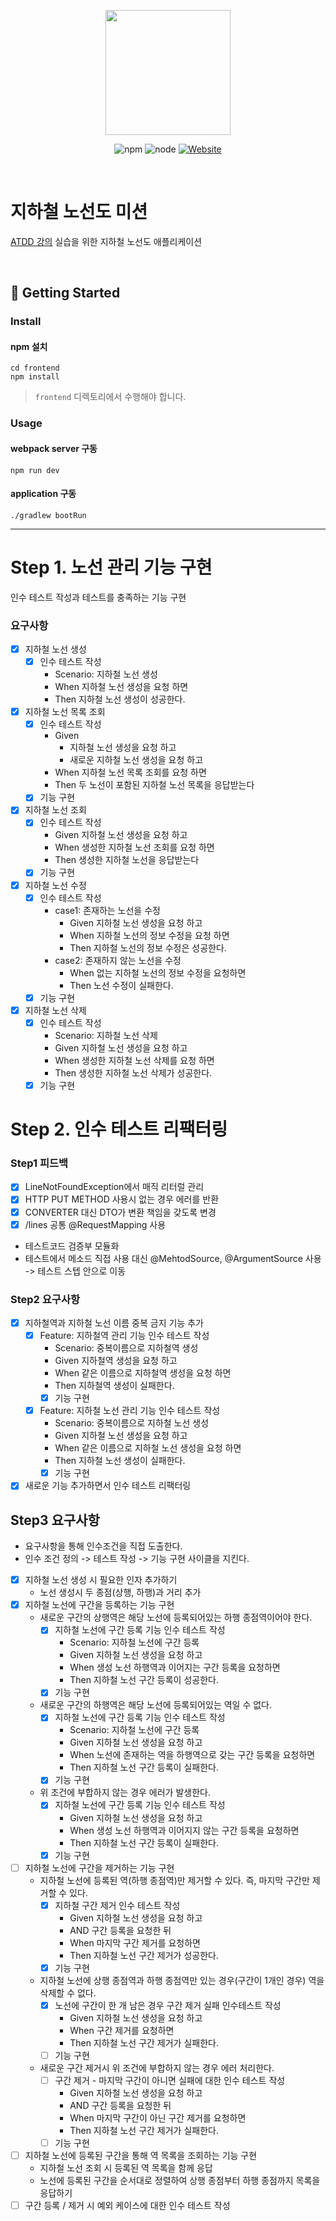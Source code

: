 <p align="center">
    <img width="200px;" src="https://raw.githubusercontent.com/woowacourse/atdd-subway-admin-frontend/master/images/main_logo.png"/>
</p>
<p align="center">
  <img alt="npm" src="https://img.shields.io/badge/npm-6.14.15-blue">
  <img alt="node" src="https://img.shields.io/badge/node-14.18.2-blue">
  <a href="https://edu.nextstep.camp/c/R89PYi5H" alt="nextstep atdd">
    <img alt="Website" src="https://img.shields.io/website?url=https%3A%2F%2Fedu.nextstep.camp%2Fc%2FR89PYi5H">
  </a>
</p>

<br>

# 지하철 노선도 미션
[ATDD 강의](https://edu.nextstep.camp/c/R89PYi5H) 실습을 위한 지하철 노선도 애플리케이션

<br>

## 🚀 Getting Started

### Install
#### npm 설치
```
cd frontend
npm install
```
> `frontend` 디렉토리에서 수행해야 합니다.

### Usage
#### webpack server 구동
```
npm run dev
```
#### application 구동
```
./gradlew bootRun
```

---

# Step 1. 노선 관리 기능 구현
인수 테스트 작성과 테스트를 충족하는 기능 구현

### 요구사항
- [X] 지하철 노선 생성 
  - [X] 인수 테스트 작성
    - Scenario: 지하철 노선 생성
    - When 지하철 노선 생성을 요청 하면
    - Then 지하철 노선 생성이 성공한다.
- [X] 지하철 노선 목록 조회
  - [X] 인수 테스트 작성
    - Given
      - 지하철 노선 생성을 요청 하고
      - 새로운 지하철 노선 생성을 요청 하고
    - When 지하철 노선 목록 조회를 요청 하면
    - Then 두 노선이 포함된 지하철 노선 목록을 응답받는다
  - [X] 기능 구현
- [X] 지하철 노선 조회
  - [X] 인수 테스트 작성
    - Given 지하철 노선 생성을 요청 하고
    - When 생성한 지하철 노선 조회를 요청 하면
    - Then 생성한 지하철 노선을 응답받는다
  - [X] 기능 구현
- [X] 지하철 노선 수정
  - [X] 인수 테스트 작성
    - case1: 존재하는 노선을 수정
      - Given 지하철 노선 생성을 요청 하고
      - When 지하철 노선의 정보 수정을 요청 하면
      - Then 지하철 노선의 정보 수정은 성공한다.
    - case2: 존재하지 않는 노선을 수정
      - When 없는 지하철 노선의 정보 수정을 요청하면
      - Then 노선 수정이 실패한다.
  - [X] 기능 구현
- [X] 지하철 노선 삭제
  - [X] 인수 테스트 작성
    - Scenario: 지하철 노선 삭제
    - Given 지하철 노선 생성을 요청 하고
    - When 생성한 지하철 노선 삭제를 요청 하면
    - Then 생성한 지하철 노선 삭제가 성공한다.
  - [X] 기능 구현

# Step 2. 인수 테스트 리팩터링

### Step1 피드백

- [X] LineNotFoundException에서 매직 리터럴 관리
- [X] HTTP PUT METHOD 사용시 없는 경우 에러를 반환
- [X] CONVERTER 대신 DTO가 변환 책임을 갖도록 변경
- [X] /lines 공통 @RequestMapping 사용
- 테스트코드 검증부 모듈화
- 테스트에서 메소드 직접 사용 대신 @MehtodSource, @ArgumentSource 사용 -> 테스트 스텝 안으로 이동

### Step2 요구사항

- [X] 지하철역과 지하철 노선 이름 중복 금지 기능 추가
  - [X] Feature: 지하철역 관리 기능 인수 테스트 작성
    - Scenario: 중복이름으로 지하철역 생성
    - Given 지하철역 생성을 요청 하고
    - When 같은 이름으로 지하철역 생성을 요청 하면
    - Then 지하철역 생성이 실패한다.
    - [X] 기능 구현
  - [X] Feature: 지하철 노선 관리 기능 인수 테스트 작성
    - Scenario: 중복이름으로 지하철 노선 생성
    - Given 지하철 노선 생성을 요청 하고
    - When 같은 이름으로 지하철 노선 생성을 요청 하면
    - Then 지하철 노선 생성이 실패한다.
    - [X] 기능 구현
- [X] 새로운 기능 추가하면서 인수 테스트 리팩터링

## Step3 요구사항

- 요구사항을 통해 인수조건을 직접 도출한다.
- 인수 조건 정의 -> 테스트 작성 -> 기능 구현 사이클을 지킨다.
- [X] 지하철 노선 생성 시 필요한 인자 추가하기
  - 노선 생성시 두 종점(상행, 하행)과 거리 추가
- [X] 지하철 노선에 구간을 등록하는 기능 구현
  - 새로운 구간의 상행역은 해당 노선에 등록되어있는 하행 종점역이어야 한다.
    - [X] 지하철 노선에 구간 등록 기능 인수 테스트 작성
      - Scenario: 지하철 노선에 구간 등록
      - Given 지하철 노선 생성을 요청 하고
      - When 생성 노선 하행역과 이어지는 구간 등록을 요청하면
      - Then 지하철 노선 구간 등록이 성공한다.
    - [X] 기능 구현
  - 새로운 구간의 하행역은 해당 노선에 등록되어있는 역일 수 없다.
    - [X] 지하철 노선에 구간 등록 기능 인수 테스트 작성
      - Scenario: 지하철 노선에 구간 등록
      - Given 지하철 노선 생성을 요청 하고
      - When 노선에 존재하는 역을 하행역으로 갖는 구간 등록을 요청하면
      - Then 지하철 노선 구간 등록이 실패한다.
    - [X] 기능 구현
  - 위 조건에 부합하지 않는 경우 에러가 발생한다.
    - [X] 지하철 노선에 구간 등록 기능 인수 테스트 작성
      - Given 지하철 노선 생성을 요청 하고
      - When 생성 노선 하행역과 이어지지 않는 구간 등록을 요청하면
      - Then 지하철 노선 구간 등록이 실패한다.
    - [X] 기능 구현
- [ ] 지하철 노선에 구간을 제거하는 기능 구현
  - 지하철 노선에 등록된 역(하행 종점역)만 제거할 수 있다. 즉, 마지막 구간만 제거할 수 있다.
    - [X] 지하철 구간 제거 인수 테스트 작성
      - Given 지하철 노선 생성을 요청 하고
      - AND 구간 등록을 요청한 뒤
      - When 마지막 구간 제거를 요청하면
      - Then 지하철 노선 구간 제거가 성공한다.
    - [X] 기능 구현
  - 지하철 노선에 상행 종점역과 하행 종점역만 있는 경우(구간이 1개인 경우) 역을 삭제할 수 없다.
    - [X] 노선에 구간이 한 개 남은 경우 구간 제거 실패 인수테스트 작성 
      - Given 지하철 노선 생성을 요청 하고
      - When 구간 제거를 요청하면
      - Then 지하철 노선 구간 제거가 실패한다.
    - [ ] 기능 구현
  - 새로운 구간 제거시 위 조건에 부합하지 않는 경우 에러 처리한다.
    - [ ] 구간 제거 - 마지막 구간이 아니면 실패에 대한 인수 테스트 작성
      - Given 지하철 노선 생성을 요청 하고
      - AND 구간 등록을 요청한 뒤
      - When 마지막 구간이 아닌 구간 제거를 요청하면
      - Then 지하철 노선 구간 제거가 실패한다.
    - [ ] 기능 구현
- [ ] 지하철 노선에 등록된 구간을 통해 역 목록을 조회하는 기능 구현
  - 지하철 노선 조회 시 등록된 역 목록을 함께 응답
  - 노선에 등록된 구간을 순서대로 정렬하여 상행 종점부터 하행 종점까지 목록을 응답하기
- [ ] 구간 등록 / 제거 시 예외 케이스에 대한 인수 테스트 작성
